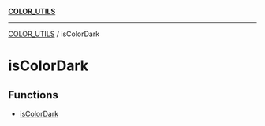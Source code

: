 [**COLOR_UTILS**](../README.md)

***

[COLOR_UTILS](../README.md) / isColorDark

# isColorDark

## Functions

- [isColorDark](functions/isColorDark.md)
